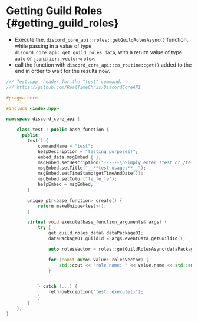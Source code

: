 Getting Guild Roles {#getting_guild_roles}
=============
- Execute the, `discord_core_api::roles::getGuildRolesAsync()` function, while passing in a value of type `discord_core_api::get_guild_roles_data`, with a return value of type `auto` or `jsonifier::vector<role>`.
- call the function with `discord_core_api::co_routine::get()` added to the end in order to wait for the results now.

```cpp
/// Test.hpp -header for the "test" command.
/// https://github.com/RealTimeChris/DiscordCoreAPI

#pragma once

#include <index.hpp>

namespace discord_core_api {

	class test : public base_function {
	  public:
		test() {
			commandName = "test";
			helpDescription = "testing purposes!";
			embed_data msgEmbed { };
			msgEmbed.setDescription("------\nSimply enter !test or /test!\n------");
			msgEmbed.setTitle("__**test usage:**__");
			msgEmbed.setTimeStamp(getTimeAndDate());
			msgEmbed.setColor("fe_fe_fe");
			helpEmbed = msgEmbed;
		}

		unique_ptr<base_function> create() {
			return makeUnique<test>();
		}

		virtual void execute(base_function_arguments& args) {
			try {
				get_guild_roles_data& dataPackage01;
				dataPackage01.guildId = args.eventData.getGuildId();

				auto rolesVector = roles::getGuildRolesAsync(dataPackage01).get();

				for (const auto& value: rolesVector) {
					std::cout << "role name: " << value.name << std::endl;
				}


			} catch (...) {
				rethrowException("test::execute()");
			}
		}
	};
}
```
